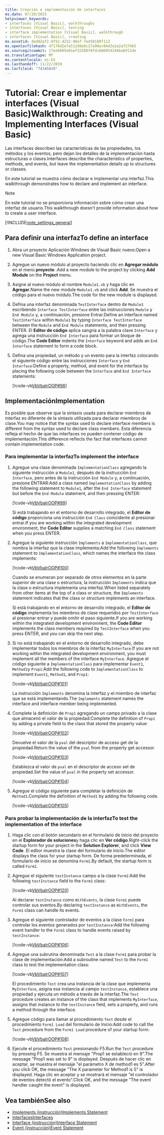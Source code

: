 ```yaml
---
title: Creación e implementación de interfaces
ms.date: 07/20/2015
helpviewer_keywords:
- interfaces [Visual Basic], walkthroughs
- interfaces [Visual Basic], testing
- interface implementation [Visual Basic], walkthrough
- interfaces [Visual Basic], creating
ms.assetid: ded82af2-9f52-4232-98ef-fe458180f112
ms.openlocfilehash: 47176d2e7a512d8e8c27a90ac04d2a2a2af274b5
ms.sourcegitcommit: 17ee6605e01ef32506f8fdc686954244ba6911de
ms.translationtype: MT
ms.contentlocale: es-ES
ms.lasthandoff: 11/22/2019
ms.locfileid: "74345039"
---
```

# <a name="walkthrough-creating-and-implementing-interfaces-visual-basic"></a><span data-ttu-id="85825-102">Tutorial: Crear e implementar interfaces (Visual Basic)</span><span class="sxs-lookup"><span data-stu-id="85825-102">Walkthrough: Creating and Implementing Interfaces (Visual Basic)</span></span>

<span data-ttu-id="85825-103">Las interfaces describen las características de las propiedades, los métodos y los eventos, pero dejan los detalles de la implementación hasta estructuras o clases.</span><span class="sxs-lookup"><span data-stu-id="85825-103">Interfaces describe the characteristics of properties, methods, and events, but leave the implementation details up to structures or classes.</span></span>  
  
 <span data-ttu-id="85825-104">En este tutorial se muestra cómo declarar e implementar una interfaz.</span><span class="sxs-lookup"><span data-stu-id="85825-104">This walkthrough demonstrates how to declare and implement an interface.</span></span>  
  
> [!NOTE]
> <span data-ttu-id="85825-105">En este tutorial no se proporciona información sobre cómo crear una interfaz de usuario.</span><span class="sxs-lookup"><span data-stu-id="85825-105">This walkthrough doesn't provide information about how to create a user interface.</span></span>  
  
[!INCLUDE[note_settings_general](~/includes/note-settings-general-md.md)]  
  
## <a name="to-define-an-interface"></a><span data-ttu-id="85825-106">Para definir una interfaz</span><span class="sxs-lookup"><span data-stu-id="85825-106">To define an interface</span></span>
  
1. <span data-ttu-id="85825-107">Abra un proyecto Aplicación Windows de Visual Basic nuevo.</span><span class="sxs-lookup"><span data-stu-id="85825-107">Open a new Visual Basic Windows Application project.</span></span>  
  
2. <span data-ttu-id="85825-108">Agregue un nuevo módulo al proyecto haciendo clic en **Agregar módulo** en el menú **proyecto** .</span><span class="sxs-lookup"><span data-stu-id="85825-108">Add a new module to the project by clicking **Add Module** on the **Project** menu.</span></span>  
  
3. <span data-ttu-id="85825-109">Asigne al nuevo módulo el nombre `Module1.vb` y haga clic en **Agregar**.</span><span class="sxs-lookup"><span data-stu-id="85825-109">Name the new module `Module1.vb` and click **Add**.</span></span> <span data-ttu-id="85825-110">Se muestra el código para el nuevo módulo.</span><span class="sxs-lookup"><span data-stu-id="85825-110">The code for the new module is displayed.</span></span>  
  
4. <span data-ttu-id="85825-111">Defina una interfaz denominada `TestInterface` dentro de `Module1` escribiendo `Interface TestInterface` entre las instrucciones `Module` y `End Module` y, a continuación, presione Entrar.</span><span class="sxs-lookup"><span data-stu-id="85825-111">Define an interface named `TestInterface` within `Module1` by typing `Interface TestInterface` between the `Module` and `End Module` statements, and then pressing ENTER.</span></span> <span data-ttu-id="85825-112">El **Editor de código** aplica sangría a la palabra clave `Interface` y agrega una instrucción `End Interface` para formar un bloque de código.</span><span class="sxs-lookup"><span data-stu-id="85825-112">The **Code Editor** indents the `Interface` keyword and adds an `End Interface` statement to form a code block.</span></span>  
  
5. <span data-ttu-id="85825-113">Defina una propiedad, un método y un evento para la interfaz colocando el siguiente código entre las instrucciones `Interface` y `End Interface`:</span><span class="sxs-lookup"><span data-stu-id="85825-113">Define a property, method, and event for the interface by placing the following code between the `Interface` and `End Interface` statements:</span></span>  
  
     [!code-vb[VbVbalrOOP#98](~/samples/snippets/visualbasic/VS_Snippets_VBCSharp/VbVbalrOOP/VB/OOP.vb#98)]
  
## <a name="implementation"></a><span data-ttu-id="85825-114">Implementación</span><span class="sxs-lookup"><span data-stu-id="85825-114">Implementation</span></span>

 <span data-ttu-id="85825-115">Es posible que observe que la sintaxis usada para declarar miembros de interfaz es diferente de la sintaxis utilizada para declarar miembros de clase.</span><span class="sxs-lookup"><span data-stu-id="85825-115">You may notice that the syntax used to declare interface members is different from the syntax used to declare class members.</span></span> <span data-ttu-id="85825-116">Esta diferencia refleja el hecho de que las interfaces no pueden contener código de implementación.</span><span class="sxs-lookup"><span data-stu-id="85825-116">This difference reflects the fact that interfaces cannot contain implementation code.</span></span>  
  
### <a name="to-implement-the-interface"></a><span data-ttu-id="85825-117">Para implementar la interfaz</span><span class="sxs-lookup"><span data-stu-id="85825-117">To implement the interface</span></span>
  
1. <span data-ttu-id="85825-118">Agregue una clase denominada `ImplementationClass` agregando la siguiente instrucción a `Module1`, después de la instrucción `End Interface`, pero antes de la instrucción `End Module` y, a continuación, presione ENTRAR:</span><span class="sxs-lookup"><span data-stu-id="85825-118">Add a class named `ImplementationClass` by adding the following statement to `Module1`, after the `End Interface` statement but before the `End Module` statement, and then pressing ENTER:</span></span>  
  
     [!code-vb[VbVbalrOOP#99](~/samples/snippets/visualbasic/VS_Snippets_VBCSharp/VbVbalrOOP/VB/OOP.vb#99)]
  
     <span data-ttu-id="85825-119">Si está trabajando en el entorno de desarrollo integrado, el **Editor de código** proporciona una instrucción `End Class` coincidente al presionar entrar.</span><span class="sxs-lookup"><span data-stu-id="85825-119">If you are working within the integrated development environment, the **Code Editor** supplies a matching `End Class` statement when you press ENTER.</span></span>  
  
2. <span data-ttu-id="85825-120">Agregue la siguiente instrucción `Implements` a `ImplementationClass`, que nombra la interfaz que la clase implementa:</span><span class="sxs-lookup"><span data-stu-id="85825-120">Add the following `Implements` statement to `ImplementationClass`, which names the interface the class implements:</span></span>  
  
     [!code-vb[VbVbalrOOP#100](~/samples/snippets/visualbasic/VS_Snippets_VBCSharp/VbVbalrOOP/VB/OOP.vb#100)]
  
     <span data-ttu-id="85825-121">Cuando se enumeran por separado de otros elementos en la parte superior de una clase o estructura, la instrucción `Implements` indica que la clase o estructura implementa una interfaz.</span><span class="sxs-lookup"><span data-stu-id="85825-121">When listed separately from other items at the top of a class or structure, the `Implements` statement indicates that the class or structure implements an interface.</span></span>  
  
     <span data-ttu-id="85825-122">Si está trabajando en el entorno de desarrollo integrado, el **Editor de código** implementa los miembros de clase requeridos por `TestInterface` al presionar entrar y puede omitir el paso siguiente.</span><span class="sxs-lookup"><span data-stu-id="85825-122">If you are working within the integrated development environment, the **Code Editor** implements the class members required by `TestInterface` when you press ENTER, and you can skip the next step.</span></span>  
  
3. <span data-ttu-id="85825-123">Si no está trabajando en el entorno de desarrollo integrado, debe implementar todos los miembros de la interfaz `MyInterface`.</span><span class="sxs-lookup"><span data-stu-id="85825-123">If you are not working within the integrated development environment, you must implement all the members of the interface `MyInterface`.</span></span> <span data-ttu-id="85825-124">Agregue el código siguiente a `ImplementationClass` para implementar `Event1`, `Method1`y `Prop1`:</span><span class="sxs-lookup"><span data-stu-id="85825-124">Add the following code to `ImplementationClass` to implement `Event1`, `Method1`, and `Prop1`:</span></span>  
  
     [!code-vb[VbVbalrOOP#101](~/samples/snippets/visualbasic/VS_Snippets_VBCSharp/VbVbalrOOP/VB/OOP.vb#101)]
  
     <span data-ttu-id="85825-125">La instrucción `Implements` denomina la interfaz y el miembro de interfaz que se está implementando.</span><span class="sxs-lookup"><span data-stu-id="85825-125">The `Implements` statement names the interface and interface member being implemented.</span></span>  
  
4. <span data-ttu-id="85825-126">Complete la definición de `Prop1` agregando un campo privado a la clase que almacenó el valor de la propiedad:</span><span class="sxs-lookup"><span data-stu-id="85825-126">Complete the definition of `Prop1` by adding a private field to the class that stored the property value:</span></span>  
  
     [!code-vb[VbVbalrOOP#102](~/samples/snippets/visualbasic/VS_Snippets_VBCSharp/VbVbalrOOP/VB/OOP.vb#102)]
  
     <span data-ttu-id="85825-127">Devuelve el valor de la `pval` del descriptor de acceso get de la propiedad.</span><span class="sxs-lookup"><span data-stu-id="85825-127">Return the value of the `pval` from the property get accessor.</span></span>  
  
     [!code-vb[VbVbalrOOP#103](~/samples/snippets/visualbasic/VS_Snippets_VBCSharp/VbVbalrOOP/VB/OOP.vb#103)]
  
     <span data-ttu-id="85825-128">Establezca el valor de `pval` en el descriptor de acceso set de propiedad.</span><span class="sxs-lookup"><span data-stu-id="85825-128">Set the value of `pval` in the property set accessor.</span></span>  
  
     [!code-vb[VbVbalrOOP#104](~/samples/snippets/visualbasic/VS_Snippets_VBCSharp/VbVbalrOOP/VB/OOP.vb#104)]
  
5. <span data-ttu-id="85825-129">Agregue el código siguiente para completar la definición de `Method1`.</span><span class="sxs-lookup"><span data-stu-id="85825-129">Complete the definition of `Method1` by adding the following code.</span></span>  
  
     [!code-vb[VbVbalrOOP#105](~/samples/snippets/visualbasic/VS_Snippets_VBCSharp/VbVbalrOOP/VB/OOP.vb#105)]
  
### <a name="to-test-the-implementation-of-the-interface"></a><span data-ttu-id="85825-130">Para probar la implementación de la interfaz</span><span class="sxs-lookup"><span data-stu-id="85825-130">To test the implementation of the interface</span></span>
  
1. <span data-ttu-id="85825-131">Haga clic con el botón secundario en el formulario de inicio del proyecto en el **Explorador de soluciones**y haga clic en **Ver código**.</span><span class="sxs-lookup"><span data-stu-id="85825-131">Right-click the startup form for your project in the **Solution Explorer**, and click **View Code**.</span></span> <span data-ttu-id="85825-132">El editor muestra la clase del formulario de inicio.</span><span class="sxs-lookup"><span data-stu-id="85825-132">The editor displays the class for your startup form.</span></span> <span data-ttu-id="85825-133">De forma predeterminada, el formulario de inicio se denomina `Form1`.</span><span class="sxs-lookup"><span data-stu-id="85825-133">By default, the startup form is called `Form1`.</span></span>  
  
2. <span data-ttu-id="85825-134">Agregue el siguiente `testInstance` campo a la clase `Form1`:</span><span class="sxs-lookup"><span data-stu-id="85825-134">Add the following `testInstance` field to the `Form1` class:</span></span>  
  
     [!code-vb[VbVbalrOOP#120](~/samples/snippets/visualbasic/VS_Snippets_VBCSharp/VbVbalrOOP/VB/OOP.vb#120)]
  
     <span data-ttu-id="85825-135">Al declarar `testInstance` como `WithEvents`, la clase `Form1` puede controlar sus eventos.</span><span class="sxs-lookup"><span data-stu-id="85825-135">By declaring `testInstance` as `WithEvents`, the `Form1` class can handle its events.</span></span>  
  
3. <span data-ttu-id="85825-136">Agregue el siguiente controlador de eventos a la clase `Form1` para controlar los eventos generados por `testInstance`:</span><span class="sxs-lookup"><span data-stu-id="85825-136">Add the following event handler to the `Form1` class to handle events raised by `testInstance`:</span></span>  
  
     [!code-vb[VbVbalrOOP#106](~/samples/snippets/visualbasic/VS_Snippets_VBCSharp/VbVbalrOOP/VB/OOP.vb#106)]
  
4. <span data-ttu-id="85825-137">Agregue una subrutina denominada `Test` a la clase `Form1` para probar la clase de implementación:</span><span class="sxs-lookup"><span data-stu-id="85825-137">Add a subroutine named `Test` to the `Form1` class to test the implementation class:</span></span>  
  
     [!code-vb[VbVbalrOOP#107](~/samples/snippets/visualbasic/VS_Snippets_VBCSharp/VbVbalrOOP/VB/OOP.vb#107)]
  
     <span data-ttu-id="85825-138">El procedimiento `Test` crea una instancia de la clase que implementa `MyInterface`, asigna esa instancia al campo `testInstance`, establece una propiedad y ejecuta un método a través de la interfaz.</span><span class="sxs-lookup"><span data-stu-id="85825-138">The `Test` procedure creates an instance of the class that implements `MyInterface`, assigns that instance to the `testInstance` field, sets a property, and runs a method through the interface.</span></span>  
  
5. <span data-ttu-id="85825-139">Agregue código para llamar al procedimiento `Test` desde el procedimiento `Form1 Load` del formulario de Inicio:</span><span class="sxs-lookup"><span data-stu-id="85825-139">Add code to call the `Test` procedure from the `Form1 Load` procedure of your startup form:</span></span>  
  
     [!code-vb[VbVbalrOOP#108](~/samples/snippets/visualbasic/VS_Snippets_VBCSharp/VbVbalrOOP/VB/OOP.vb#108)]
  
6. <span data-ttu-id="85825-140">Ejecute el procedimiento `Test` presionando F5.</span><span class="sxs-lookup"><span data-stu-id="85825-140">Run the `Test` procedure by pressing F5.</span></span> <span data-ttu-id="85825-141">Se muestra el mensaje "Prop1 se estableció en 9".</span><span class="sxs-lookup"><span data-stu-id="85825-141">The message "Prop1 was set to 9" is displayed.</span></span> <span data-ttu-id="85825-142">Después de hacer clic en aceptar, se muestra el mensaje "el parámetro X de method1 es 5".</span><span class="sxs-lookup"><span data-stu-id="85825-142">After you click OK, the message "The X parameter for Method1 is 5" is displayed.</span></span> <span data-ttu-id="85825-143">Haga clic en aceptar y se mostrará el mensaje "el controlador de eventos detectó el evento".</span><span class="sxs-lookup"><span data-stu-id="85825-143">Click OK, and the message "The event handler caught the event" is displayed.</span></span>  
  
## <a name="see-also"></a><span data-ttu-id="85825-144">Vea también</span><span class="sxs-lookup"><span data-stu-id="85825-144">See also</span></span>

- [<span data-ttu-id="85825-145">Implements (instrucción)</span><span class="sxs-lookup"><span data-stu-id="85825-145">Implements Statement</span></span>](../../../../visual-basic/language-reference/statements/implements-statement.md)
- [<span data-ttu-id="85825-146">Interfaces</span><span class="sxs-lookup"><span data-stu-id="85825-146">Interfaces</span></span>](../../../../visual-basic/programming-guide/language-features/interfaces/index.md)
- [<span data-ttu-id="85825-147">Interface (instrucción)</span><span class="sxs-lookup"><span data-stu-id="85825-147">Interface Statement</span></span>](../../../../visual-basic/language-reference/statements/interface-statement.md)
- [<span data-ttu-id="85825-148">Event (instrucción)</span><span class="sxs-lookup"><span data-stu-id="85825-148">Event Statement</span></span>](../../../../visual-basic/language-reference/statements/event-statement.md)
